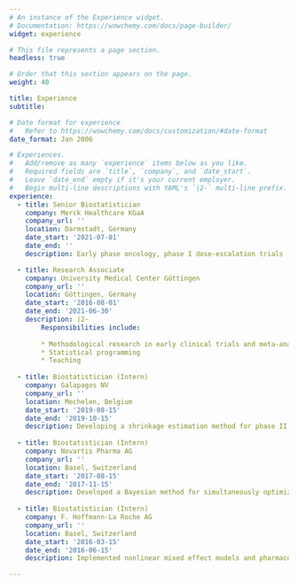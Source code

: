 ```yaml
---
# An instance of the Experience widget.
# Documentation: https://wowchemy.com/docs/page-builder/
widget: experience

# This file represents a page section.
headless: true

# Order that this section appears on the page.
weight: 40

title: Experience
subtitle:

# Date format for experience
#   Refer to https://wowchemy.com/docs/customization/#date-format
date_format: Jan 2006

# Experiences.
#   Add/remove as many `experience` items below as you like.
#   Required fields are `title`, `company`, and `date_start`.
#   Leave `date_end` empty if it's your current employer.
#   Begin multi-line descriptions with YAML's `|2-` multi-line prefix.
experience:
  - title: Senior Biostatistician
    company: Merck Healthcare KGaA 
    company_url: ''
    location: Darmstadt, Germany
    date_start: '2021-07-01'
    date_end: ''
    description: Early phase oncology, phase I dose-escalation trials

  - title: Research Associate
    company: University Medical Center Göttingen
    company_url: ''
    location: Göttingen, Germany
    date_start: '2016-08-01'
    date_end: '2021-06-30'
    description: |2-
        Responsibilities include:
        
        * Methodological research in early clinical trials and meta-analysis
        * Statistical programming
        * Teaching
        
  - title: Biostatistician (Intern)
    company: Galapagos NV
    company_url: ''
    location: Mechelen, Belgium
    date_start: '2019-08-15'
    date_end: '2019-10-15'
    description: Developing a shrinkage estimation method for phase II trials with multiple treatment schedules
    
  - title: Biostatistician (Intern)
    company: Novartis Pharma AG
    company_url: ''
    location: Basel, Switzerland
    date_start: '2017-08-15'
    date_end: '2017-11-15'
    description: Developed a Bayesian method for simultaneously optimizing dose and schedule in phase I oncology dose-escalation trials
    
  - title: Biostatistician (Intern)
    company: F. Hoffmann-La Roche AG
    company_url: ''
    location: Basel, Switzerland
    date_start: '2016-03-15'
    date_end: '2016-06-15'
    description: Implemented nonlinear mixed effect models and pharmacokinetic pharmacodynamic models in Stan

---
```

